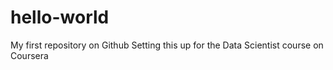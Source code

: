 hello-world
===========

My first repository on Github
Setting this up for the Data Scientist course on Coursera
